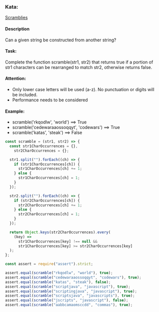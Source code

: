 ### Kata:

[Scramblies](https://www.codewars.com/kata/55c04b4cc56a697bb0000048/train/javascript)

#### Description

Can a given string be constructed from another string?

#### Task:

Complete the function scramble(str1, str2) that returns true if a portion of str1 characters can be rearranged to match str2, otherwise returns false.

#### Attention:

- Only lower case letters will be used (a-z). No punctuation or digits will be included.
- Performance needs to be considered

#### Example:

- scramble('rkqodlw', 'world') ==> True
- scramble('cedewaraaossoqqyt', 'codewars') ==> True
- scramble('katas', 'steak') ==> False

```javascript
const scramble = (str1, str2) => {
  const str1CharOccurrences = {},
    str2CharOccurrences = {};

  str1.split("").forEach((ch) => {
    if (str1CharOccurrences[ch]) {
      str1CharOccurrences[ch] += 1;
    } else {
      str1CharOccurrences[ch] = 1;
    }
  });

  str2.split("").forEach((ch) => {
    if (str2CharOccurrences[ch]) {
      str2CharOccurrences[ch] += 1;
    } else {
      str2CharOccurrences[ch] = 1;
    }
  });

  return Object.keys(str2CharOccurrences).every(
    (key) =>
      str1CharOccurrences[key] !== null &&
      str1CharOccurrences[key] >= str2CharOccurrences[key]
  );
};

const assert = require("assert").strict;

assert.equal(scramble("rkqodlw", "world"), true);
assert.equal(scramble("cedewaraaossoqqyt", "codewars"), true);
assert.equal(scramble("katas", "steak"), false);
assert.equal(scramble("scriptjava", "javascript"), true);
assert.equal(scramble("scriptingjava", "javascript"), true);
assert.equal(scramble("scriptsjava", "javascripts"), true);
assert.equal(scramble("jscripts", "javascript"), false);
assert.equal(scramble("aabbcamaomsccdd", "commas"), true);
```
